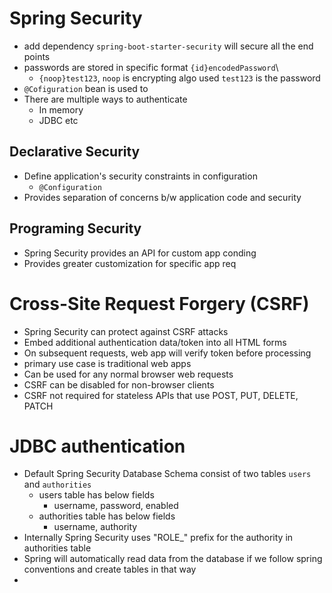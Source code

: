 # Spring Security
- add dependency `spring-boot-starter-security` will secure all the end points
- passwords are stored in specific format `{id}encodedPassword`\
  - `{noop}test123`, `noop` is encrypting algo used `test123` is the password
- `@Cofiguration` bean is used to 
- There are multiple ways to authenticate
  - In memory
  - JDBC etc
## Declarative Security
- Define application's security constraints in configuration
  - `@Configuration`
- Provides separation of concerns b/w application code and security
## Programing Security
- Spring Security provides an API for custom app conding
- Provides greater customization for specific app req

# Cross-Site Request Forgery (CSRF)
- Spring Security can protect against CSRF attacks
- Embed additional authentication data/token into all HTML forms
- On subsequent requests, web app will verify token before processing
- primary use case is traditional web apps
- Can be used for any normal browser web requests
- CSRF can be disabled for non-browser clients
- CSRF not required for stateless APIs that use POST, PUT, DELETE, PATCH
# JDBC authentication
- Default Spring Security Database Schema consist of two tables `users` and `authorities`
  - users table has below fields
    - username, password, enabled
  - authorities table has below fields
    - username, authority
- Internally Spring Security uses "ROLE_" prefix for the authority in authorities table
- Spring will automatically read data from the database if we follow spring conventions and create tables in that way
- 